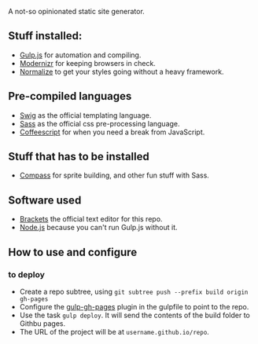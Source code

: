 A not-so opinionated static site generator.

## Stuff installed:

- [Gulp.js](http://gulpjs.com) for automation and compiling.
- [Modernizr](http://modernizr.com) for keeping browsers in check.
- [Normalize](http://necolas.github.io/normalize.css) to get your styles going without a heavy framework.

## Pre-compiled languages

- [Swig](http://paularmstrong.github.io/swig) as the official templating language.
- [Sass](http://sass-lang.com) as the official css pre-processing language.
- [Coffeescript](http://coffeescript.org) for when you need a break from JavaScript.

## Stuff that has to be installed

- [Compass](http://compass-style.org) for sprite building, and other fun stuff with Sass.

## Software used

- [Brackets](http://brackets.io) the official text editor for this repo.
- [Node.js](http://nodejs.org) because you can't run Gulp.js without it.

## How to use and configure

### to deploy
- Create a repo subtree, using `git subtree push --prefix build origin gh-pages`
- Configure the [gulp-gh-pages](https://github.com/rowoot/gulp-gh-pages) plugin in the gulpfile to point to the repo.
- Use the task `gulp deploy`. It will send the contents of the build folder to Githbu pages.
- The URL of the project will be at `username.github.io/repo`.
